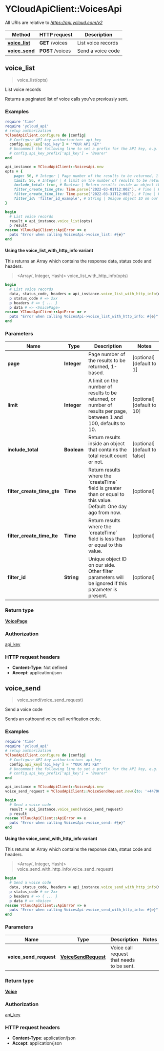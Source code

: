 # YCloudApiClient::VoicesApi

All URIs are relative to *https://api.ycloud.com/v2*

| Method | HTTP request | Description |
| ------ | ------------ | ----------- |
| [**voice_list**](VoicesApi.md#voice_list) | **GET** /voices | List voice records |
| [**voice_send**](VoicesApi.md#voice_send) | **POST** /voices | Send a voice code |


## voice_list

> <VoicePage> voice_list(opts)

List voice records

Returns a paginated list of voice calls you've previously sent.

### Examples

```ruby
require 'time'
require 'ycloud_api'
# setup authorization
YCloudApiClient.configure do |config|
  # Configure API key authorization: api_key
  config.api_key['api_key'] = 'YOUR API KEY'
  # Uncomment the following line to set a prefix for the API key, e.g. 'Bearer' (defaults to nil)
  # config.api_key_prefix['api_key'] = 'Bearer'
end

api_instance = YCloudApiClient::VoicesApi.new
opts = {
    page: 56, # Integer | Page number of the results to be returned, 1-based.
    limit: 56, # Integer | A limit on the number of results to be returned, or number of results per page, between 1 and 100, defaults to 10.
    include_total: true, # Boolean | Return results inside an object that contains the total result count or not.
    filter_create_time_gte: Time.parse('2022-03-01T12:00Z'), # Time | Return results where the `createTime` field is greater than or equal to this value. Default: One day ago from now.
    filter_create_time_lte: Time.parse('2022-03-31T12:00Z'), # Time | Return results where the `createTime` field is less than or equal to this value.
    filter_id: 'filter_id_example', # String | Unique object ID on our side. Other filter parameters will be ignored if this parameter is present.
}

begin
  # List voice records
  result = api_instance.voice_list(opts)
  p result
rescue YCloudApiClient::ApiError => e
  puts "Error when calling VoicesApi->voice_list: #{e}"
end
```

#### Using the voice_list_with_http_info variant

This returns an Array which contains the response data, status code and headers.

> <Array(<VoicePage>, Integer, Hash)> voice_list_with_http_info(opts)

```ruby
begin
  # List voice records
  data, status_code, headers = api_instance.voice_list_with_http_info(opts)
  p status_code # => 2xx
  p headers # => { ... }
  p data # => <VoicePage>
rescue YCloudApiClient::ApiError => e
  puts "Error when calling VoicesApi->voice_list_with_http_info: #{e}"
end
```

### Parameters

| Name | Type | Description | Notes |
| ---- | ---- | ----------- | ----- |
| **page** | **Integer** | Page number of the results to be returned, 1-based. | [optional][default to 1] |
| **limit** | **Integer** | A limit on the number of results to be returned, or number of results per page, between 1 and 100, defaults to 10. | [optional][default to 10] |
| **include_total** | **Boolean** | Return results inside an object that contains the total result count or not. | [optional][default to false] |
| **filter_create_time_gte** | **Time** | Return results where the &#x60;createTime&#x60; field is greater than or equal to this value. Default: One day ago from now. | [optional] |
| **filter_create_time_lte** | **Time** | Return results where the &#x60;createTime&#x60; field is less than or equal to this value. | [optional] |
| **filter_id** | **String** | Unique object ID on our side. Other filter parameters will be ignored if this parameter is present. | [optional] |

### Return type

[**VoicePage**](VoicePage.md)

### Authorization

[api_key](../README.md#api_key)

### HTTP request headers

- **Content-Type**: Not defined
- **Accept**: application/json


## voice_send

> <Voice> voice_send(voice_send_request)

Send a voice code

Sends an outbound voice call verification code.

### Examples

```ruby
require 'time'
require 'ycloud_api'
# setup authorization
YCloudApiClient.configure do |config|
  # Configure API key authorization: api_key
  config.api_key['api_key'] = 'YOUR API KEY'
  # Uncomment the following line to set a prefix for the API key, e.g. 'Bearer' (defaults to nil)
  # config.api_key_prefix['api_key'] = 'Bearer'
end

api_instance = YCloudApiClient::VoicesApi.new
voice_send_request = YCloudApiClient::VoiceSendRequest.new({to: '+447901614024', verification_code: '123456'}) # VoiceSendRequest | Voice call request that needs to be sent.

begin
  # Send a voice code
  result = api_instance.voice_send(voice_send_request)
  p result
rescue YCloudApiClient::ApiError => e
  puts "Error when calling VoicesApi->voice_send: #{e}"
end
```

#### Using the voice_send_with_http_info variant

This returns an Array which contains the response data, status code and headers.

> <Array(<Voice>, Integer, Hash)> voice_send_with_http_info(voice_send_request)

```ruby
begin
  # Send a voice code
  data, status_code, headers = api_instance.voice_send_with_http_info(voice_send_request)
  p status_code # => 2xx
  p headers # => { ... }
  p data # => <Voice>
rescue YCloudApiClient::ApiError => e
  puts "Error when calling VoicesApi->voice_send_with_http_info: #{e}"
end
```

### Parameters

| Name | Type | Description | Notes |
| ---- | ---- | ----------- | ----- |
| **voice_send_request** | [**VoiceSendRequest**](VoiceSendRequest.md) | Voice call request that needs to be sent. |  |

### Return type

[**Voice**](Voice.md)

### Authorization

[api_key](../README.md#api_key)

### HTTP request headers

- **Content-Type**: application/json
- **Accept**: application/json

